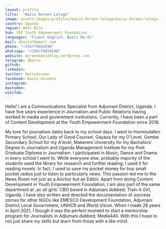 ```yaml
---
layout: profile
title:  "Bazio Doreen Lelega"
image: assets/images/profiles/bazio-doreen-lelega/bazio-doreen-lelega.jpg
country: Uganda
region: West Nile
hub: YEF Youth Empowerment Foundation
languages: "Fluent English, Basic Ma'di"
mail: dbazio7@gmail.com
phone: "+256779034590"
whatsapp: "+256779034590"
website: doreenbazioblog.wordpress.com
telegram: dbazio
github: 
linkedin: 
twitter: baziodoreen
facebook: bazio.doreen1
instagram: 
mastodon: 
wikifab:
---
```

Hello! I am a Communications Specialist from Adjumani District, Uganda. I have five years experience in Journalism and Public Relations having worked In media and government institutions. Currently, I have been a part of Content Development at the Youth Empowerment Foundation since 2018.

My love for journalism dates back to my school days. I went to Hormisdallen Primary School, Our Lady of Good Counsel, Gayaza for my O'Level, Gombe Secondary School for my A'level, Makerere University for my Bachelors' Degree in Journalism and Uganda Management Institute for my Post Graduate Diploma in Journalism. I participated in Music, Dance and Drama in every school I went to. While everyone else, probably majority of the students used the library for research and further reading, I used it for reading novels. In fact, I used to save my pocket money for buy small pocket radios just to listen to particularly news. This passion led me to the News Room not just as a Anchor but an Editor. Apart from doing Content Development in Youth Empowerment Foundation, I am also part of the same department at ,an all girls' CBO based in Adjumani dubbed; Train A Girl, Uganda. I have also written and directed the documentation of success stories for other NGOs like EMESCO Development Foundation, Adjumani District Local Government, UNHCR and World Vision. When I made 28 years in April 2021, I though it was the perfect moment to start a mentorship program for Journalists in Adjumani dubbed; Media4All. With this I hope to not just share my skills but learn from those with a like mind.
